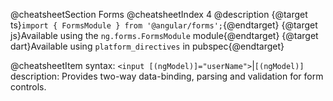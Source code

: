 @cheatsheetSection
Forms
@cheatsheetIndex 4
@description
{@target ts}`import { FormsModule } from '@angular/forms';`{@endtarget}
{@target js}Available using the `ng.forms.FormsModule` module{@endtarget}
{@target dart}Available using `platform_directives` in pubspec{@endtarget}

@cheatsheetItem
syntax:
`<input [(ngModel)]="userName">`|`[(ngModel)]`
description:
Provides two-way data-binding, parsing and validation for form controls.
